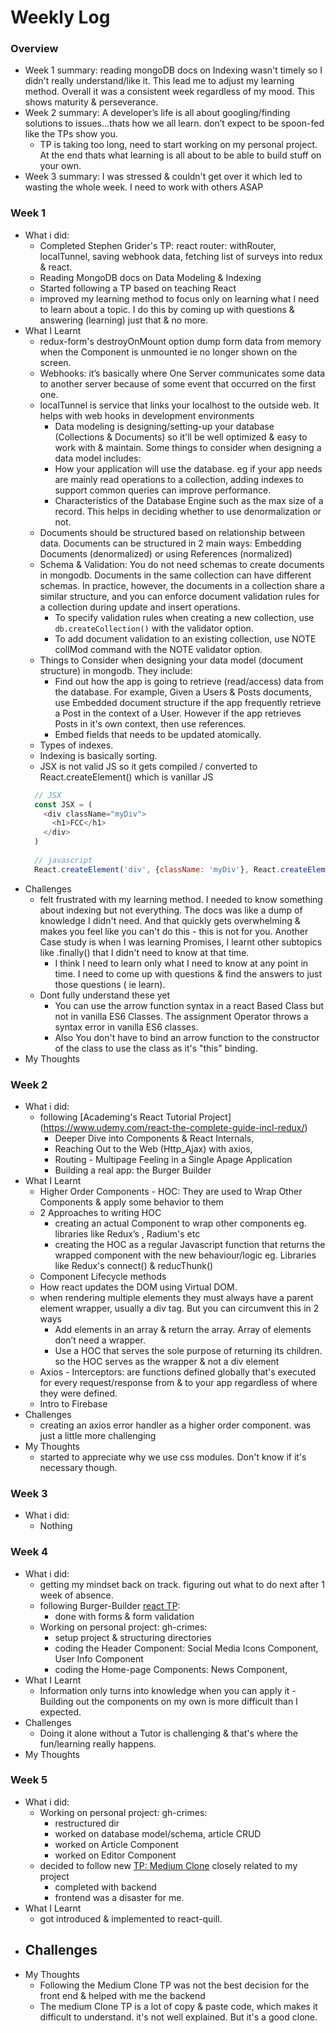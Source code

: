 # Weekly Log

### Overview
- Week 1 summary: reading mongoDB docs on Indexing wasn't timely so I didn't really understand/like it. This lead me to adjust my learning method. Overall it was a consistent week regardless of my mood. This shows maturity & perseverance.
- Week 2 summary: A developer’s life is all about googling/finding solutions to issues…thats how we all learn. don’t expect to be spoon-fed like the TPs show you.
	- TP is taking too long, need to start working on my personal project. At the end thats what learning is all about to be able to build stuff on your own.
- Week 3 summary: I was stressed & couldn't get over it which led to wasting the whole week. I need to work with others ASAP


### Week 1
- What i did:
  - Completed Stephen Grider's TP: react router: withRouter, localTunnel, saving webhook data, fetching list of surveys into redux & react.
  - Reading MongoDB docs on Data Modeling & Indexing
  - Started following a TP based on teaching React
  - improved my learning method to focus only on learning what I need to learn about a topic. I do this by coming up with questions & answering (learning) just that & no more.
- What I Learnt
	- redux-form's destroyOnMount option dump form data from memory when the Component is unmounted ie no longer shown
  on the screen.
  - Webhooks: it’s basically where One Server communicates some data to another server because of some event that occurred on the first one.
  - localTunnel is service that links your localhost to the outside web. It helps with web hooks in development environments
	- Data modeling is designing/setting-up your database (Collections & Documents) so it'll be well optimized & easy to work with & maintain. Some things to consider when designing a data model includes:
    - How your application will use the database. eg if your app needs are mainly read operations to a collection, adding indexes to support common queries can improve performance.
    - Characteristics of the Database Engine such as the max size of a record. This helps in deciding whether to use denormalization or not.
  - Documents should be structured based on relationship between data. Documents can be structured in 2 main ways: Embedding Documents (denormalized) or using References (normalized)
  - Schema & Validation: You do not need schemas to create documents in mongodb. Documents in the same collection can have different schemas. In practice, however, the documents in a collection share a similar structure, and you can enforce document validation rules for a collection during update and insert operations.
	  - To specify validation rules when creating a new collection, use `db.createCollection()` with the validator option. 
	  - To add document validation to an existing collection, use NOTE collMod command with the NOTE  validator option.
  - Things to Consider when designing your data model (document structure) in mongodb. They include:
	  - Find out how the app is going to retrieve (read/access) data from the database. For example, Given a Users & Posts documents, use Embedded document structure if the app frequently retrieve a Post in the context of a User. However if the app retrieves Posts in it's own context, then use references.
	  - Embed fields that needs to be updated atomically.
  - Types of indexes.
  - Indexing is basically sorting.
  - JSX is not valid JS so it gets compiled / converted to React.createElement() which is vanillar JS 
   ```javascript
     // JSX
     const JSX = (
       <div className="myDiv">
         <h1>FCC</h1>
       </div>
     )
    
     // javascript
     React.createElement('div', {className: 'myDiv'}, React.createElement('h1', null, 'FCC'))
   ```
- Challenges
  - felt frustrated with my learning method. I needed to know something about indexing but not everything. The docs was like a dump of knowledge I didn't need. And that quickly gets overwhelming & makes you feel like you can't do this - this is not for you. Another Case study is when I was learning Promises, I learnt other subtopics like .finally() that I didn't need to know at that time.
    - I think I need to learn only what I need to know at any point in time. I need to come up with questions & find the answers to just those questions ( ie learn).
  - Dont fully understand these yet
	  - You can use the arrow function syntax in a react Based Class but not in vanilla ES6 Classes. The assignment Operator throws a syntax error in vanilla ES6 classes.
    - Also You don't have to bind an arrow function to the constructor of the class to use the class as it's "this" binding.
- My Thoughts

### Week 2
- What i did:
	- following [Academing's React Tutorial Project] (https://www.udemy.com/react-the-complete-guide-incl-redux/)
		- Deeper Dive into Components & React Internals,
		- Reaching Out to the Web (Http_Ajax) with axios,
		- Routing - Multipage Feeling in a Single Apage Application 
		- Building a real app: the Burger Builder
- What I Learnt
	- Higher Order Components - HOC: They are used to Wrap Other Components & apply some behavior to them 
  - 2 Approaches to writing HOC
    - creating an actual Component to wrap other components eg. libraries like Redux’s <Provider/>, Radium's <StyleRoot /> etc
    - creating the HOC as a regular Javascript function that returns the wrapped component with the new behaviour/logic eg. Libraries like Redux's connect() & reducThunk()
  - Component Lifecycle methods
  - How react updates the DOM using Virtual DOM.
  - when rendering multiple elements they must always have a parent element wrapper, usually a div tag. But you can circumvent this in 2 ways
    - Add elements in an array & return the array. Array of elements don’t need a wrapper.
    - Use a HOC that serves the sole purpose of returning its children. so the HOC serves as the wrapper & not a div element
  - Axios - Interceptors: are functions defined globally that's executed for every request/response from & to your app regardless of where they were defined.
  - Intro to Firebase
- Challenges
	- creating an axios error handler as a higher order component. was just a little more challenging
- My Thoughts
	- started to appreciate why we use css modules. Don't know if it's necessary though.
	
### Week 3
- What i did:
  - Nothing

### Week 4
- What i did:
  - getting my mindset back on track. figuring out what to do next after 1 week of absence.
  - following Burger-Builder [react TP](https://github.com/intOppong/software_engineer_journey/tree/dev/tutorial_projects):
    - done with forms & form validation
  - Working on personal project: gh-crimes: 
    - setup project & structuring directories
    - coding the Header Component: Social Media Icons Component, User Info Component
    - coding the Home-page Components: News Component, 
- What I Learnt
	- Information only turns into knowledge when you can apply it - Building out the components on my own is more difficult than I expected.
- Challenges
  - Doing it alone without a Tutor is challenging & that's where the fun/learning really happens.
- My Thoughts

### Week 5
- What i did:
  - Working on personal project: gh-crimes: 
    - restructured dir
    - worked on database model/schema, article CRUD
    - worked on Article Component
    - worked on Editor Component
  - decided to follow new [TP: Medium Clone](https://github.com/intOppong/software_engineer_journey/blob/dev/tutorial_projects/README.md) closely related to my project
    - completed with backend
    - frontend was a disaster for me.
- What I Learnt
  - got introduced & implemented to react-quill.
- Challenges
  - 
- My Thoughts
  - Following the Medium Clone TP was not the best decision for the front end & helped with me the backend
  - The medium Clone TP is a lot of copy & paste code, which makes it difficult to understand. it's not well explained. But it's a good clone.



